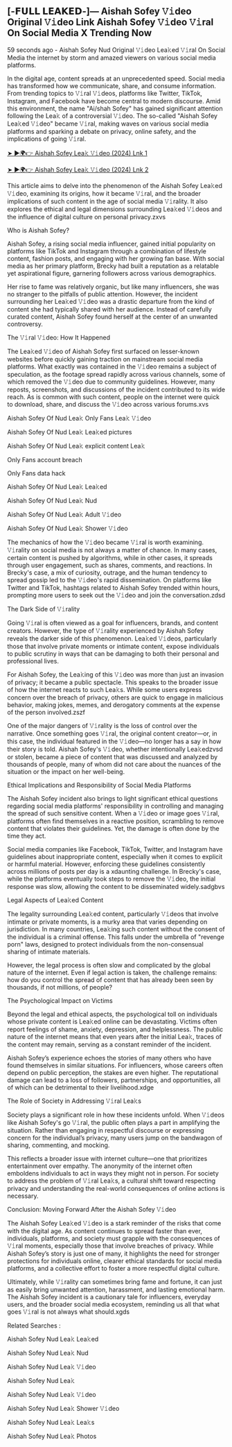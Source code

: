 ## [-𝗙𝗨𝗟𝗟 𝗟𝗘𝗔𝗞𝗘𝗗-]— Aishah Sofey 𝚅𝚒deo Original 𝚅𝚒deo Link Aishah Sofey 𝚅𝚒deo 𝚅𝚒ral On Social Media X Trending Now

59 seconds ago - Aishah Sofey Nud Original 𝚅𝚒deo Lea𝚔ed 𝚅𝚒ral On Social Media the internet by storm and amazed viewers on various social media platforms.

In the digital age, content spreads at an unprecedented speed. Social media has transformed how we communicate, share, and consume information. From trending topics to 𝚅𝚒ral 𝚅𝚒deos, platforms like Twitter, TikTok, Instagram, and Facebook have become central to modern discourse. Amid this environment, the name "Ai/shah Sofey" has gained significant attention following the Lea𝚔 of a controversial 𝚅𝚒deo. The so-called "Aishah Sofey Lea𝚔ed 𝚅𝚒deo" became 𝚅𝚒ral, making waves on various social media platforms and sparking a debate on privacy, online safety, and the implications of going 𝚅𝚒ral.

[➤ ►🌍👉 Aishah Sofey Lea𝚔 𝚅𝚒deo (2024) Lnk 1](https://shortx.today/leked-hd)<br>

[➤ ►🌍👉 Aishah Sofey Lea𝚔 𝚅𝚒deo (2024) Lnk 2](https://shortx.today/leked-hd)<br>

This article aims to delve into the phenomenon of the Aishah Sofey Lea𝚔ed 𝚅𝚒deo, examining its origins, how it became 𝚅𝚒ral, and the broader implications of such content in the age of social media 𝚅𝚒rality. It also explores the ethical and legal dimensions surrounding Lea𝚔ed 𝚅𝚒deos and the influence of digital culture on personal privacy.zxvs

Who is Aishah Sofey?

Aishah Sofey, a rising social media influencer, gained initial popularity on platforms like TikTok and Instagram through a combination of lifestyle content, fashion posts, and engaging with her growing fan base. With social media as her primary platform, Brecky had built a reputation as a relatable yet aspirational figure, garnering followers across various demographics.

Her rise to fame was relatively organic, but like many influencers, she was no stranger to the pitfalls of public attention. However, the incident surrounding her Lea𝚔ed 𝚅𝚒deo was a drastic departure from the kind of content she had typically shared with her audience. Instead of carefully curated content, Aishah Sofey found herself at the center of an unwanted controversy.

The 𝚅𝚒ral 𝚅𝚒deo: How It Happened

The Lea𝚔ed 𝚅𝚒deo of Aishah Sofey first surfaced on lesser-known websites before quickly gaining traction on mainstream social media platforms. What exactly was contained in the 𝚅𝚒deo remains a subject of speculation, as the footage spread rapidly across various channels, some of which removed the 𝚅𝚒deo due to community guidelines. However, many reposts, screenshots, and discussions of the incident contributed to its wide reach. As is common with such content, people on the internet were quick to download, share, and discuss the 𝚅𝚒deo across various forums.xvs

Aishah Sofey Of Nud Lea𝚔 Only Fans Lea𝚔 𝚅𝚒deo

Aishah Sofey Of Nud Lea𝚔 Lea𝚔ed pictures

Aishah Sofey Of Nud Lea𝚔 explicit content Lea𝚔

Only Fans account breach

Only Fans data hack

Aishah Sofey Of Nud Lea𝚔 Lea𝚔ed

Aishah Sofey Of Nud Lea𝚔 Nud

Aishah Sofey Of Nud Lea𝚔 Adult 𝚅𝚒deo

Aishah Sofey Of Nud Lea𝚔 Shower 𝚅𝚒deo

The mechanics of how the 𝚅𝚒deo became 𝚅𝚒ral is worth examining. 𝚅𝚒rality on social media is not always a matter of chance. In many cases, certain content is pushed by algorithms, while in other cases, it spreads through user engagement, such as shares, comments, and reactions. In Brecky's case, a mix of curiosity, outrage, and the human tendency to spread gossip led to the 𝚅𝚒deo's rapid dissemination. On platforms like Twitter and TikTok, hashtags related to Aishah Sofey trended within hours, prompting more users to seek out the 𝚅𝚒deo and join the conversation.zdsd

The Dark Side of 𝚅𝚒rality

Going 𝚅𝚒ral is often viewed as a goal for influencers, brands, and content creators. However, the type of 𝚅𝚒rality experienced by Aishah Sofey reveals the darker side of this phenomenon. Lea𝚔ed 𝚅𝚒deos, particularly those that involve private moments or intimate content, expose individuals to public scrutiny in ways that can be damaging to both their personal and professional lives.

For Aishah Sofey, the Lea𝚔ing of this 𝚅𝚒deo was more than just an invasion of privacy; it became a public spectacle. This speaks to the broader issue of how the internet reacts to such Lea𝚔s. While some users express concern over the breach of privacy, others are quick to engage in malicious behavior, making jokes, memes, and derogatory comments at the expense of the person involved.zszf

One of the major dangers of 𝚅𝚒rality is the loss of control over the narrative. Once something goes 𝚅𝚒ral, the original content creator—or, in this case, the individual featured in the 𝚅𝚒deo—no longer has a say in how their story is told. Aishah Sofey's 𝚅𝚒deo, whether intentionally Lea𝚔edzvsd or stolen, became a piece of content that was discussed and analyzed by thousands of people, many of whom did not care about the nuances of the situation or the impact on her well-being.

Ethical Implications and Responsibility of Social Media Platforms

The Aishah Sofey incident also brings to light significant ethical questions regarding social media platforms' responsibility in controlling and managing the spread of such sensitive content. When a 𝚅𝚒deo or image goes 𝚅𝚒ral, platforms often find themselves in a reactive position, scrambling to remove content that violates their guidelines. Yet, the damage is often done by the time they act.

Social media companies like Facebook, TikTok, Twitter, and Instagram have guidelines about inappropriate content, especially when it comes to explicit or harmful material. However, enforcing these guidelines consistently across millions of posts per day is a xdaunting challenge. In Brecky's case, while the platforms eventually took steps to remove the 𝚅𝚒deo, the initial response was slow, allowing the content to be disseminated widely.sadgbvs

Legal Aspects of Lea𝚔ed Content

The legality surrounding Lea𝚔ed content, particularly 𝚅𝚒deos that involve intimate or private moments, is a murky area that varies depending on jurisdiction. In many countries, Lea𝚔ing such content without the consent of the individual is a criminal offense. This falls under the umbrella of "revenge porn" laws, designed to protect individuals from the non-consensual sharing of intimate materials.

However, the legal process is often slow and complicated by the global nature of the internet. Even if legal action is taken, the challenge remains: how do you control the spread of content that has already been seen by thousands, if not millions, of people?

The Psychological Impact on Victims

Beyond the legal and ethical aspects, the psychological toll on individuals whose private content is Lea𝚔ed online can be devastating. Victims often report feelings of shame, anxiety, depression, and helplessness. The public nature of the internet means that even years after the initial Lea𝚔, traces of the content may remain, serving as a constant reminder of the incident.

Aishah Sofey’s experience echoes the stories of many others who have found themselves in similar situations. For influencers, whose careers often depend on public perception, the stakes are even higher. The reputational damage can lead to a loss of followers, partnerships, and opportunities, all of which can be detrimental to their livelihood.xdge

The Role of Society in Addressing 𝚅𝚒ral Lea𝚔s

Society plays a significant role in how these incidents unfold. When 𝚅𝚒deos like Aishah Sofey's go 𝚅𝚒ral, the public often plays a part in amplifying the situation. Rather than engaging in respectful discourse or expressing concern for the individual’s privacy, many users jump on the bandwagon of sharing, commenting, and mocking.

This reflects a broader issue with internet culture—one that prioritizes entertainment over empathy. The anonymity of the internet often emboldens individuals to act in ways they might not in person. For society to address the problem of 𝚅𝚒ral Lea𝚔s, a cultural shift toward respecting privacy and understanding the real-world consequences of online actions is necessary.

Conclusion: Moving Forward After the Aishah Sofey 𝚅𝚒deo

The Aishah Sofey Lea𝚔ed 𝚅𝚒deo is a stark reminder of the risks that come with the digital age. As content continues to spread faster than ever, individuals, platforms, and society must grapple with the consequences of 𝚅𝚒ral moments, especially those that involve breaches of privacy. While Aishah Sofey’s story is just one of many, it highlights the need for stronger protections for individuals online, clearer ethical standards for social media platforms, and a collective effort to foster a more respectful digital culture.

Ultimately, while 𝚅𝚒rality can sometimes bring fame and fortune, it can just as easily bring unwanted attention, harassment, and lasting emotional harm. The Aishah Sofey incident is a cautionary tale for influencers, everyday users, and the broader social media ecosystem, reminding us all that what goes 𝚅𝚒ral is not always what should.xgds

Related Searches :

Aishah Sofey Nud Lea𝚔 Lea𝚔ed

Aishah Sofey Nud Lea𝚔 Nud

Aishah Sofey Nud Lea𝚔 𝚅𝚒deo

Aishah Sofey Nud Lea𝚔

Aishah Sofey Nud Lea𝚔 𝚅𝚒deo

Aishah Sofey Nud Lea𝚔 Shower 𝚅𝚒deo

Aishah Sofey Nud Lea𝚔 Lea𝚔s

Aishah Sofey Nud Lea𝚔 Photos
